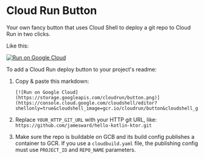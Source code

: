 # Cloud Run Button

Your own fancy button that uses Cloud Shell to deploy a git repo to Cloud Run in two clicks.

Like this:  

[![Run on Google Cloud](https://storage.googleapis.com/cloudrun/button.png)](https://console.cloud.google.com/cloudshell/editor?shellonly=true&cloudshell_image=gcr.io/cloudrun/button&cloudshell_git_repo=https://github.com/jamesward/cloud-run-button.git)

To add a Cloud Run deploy button to your project's readme:

1. Copy & paste this markdown:

    ```
    [![Run on Google Cloud](https://storage.googleapis.com/cloudrun/button.png)](https://console.cloud.google.com/cloudshell/editor?shellonly=true&cloudshell_image=gcr.io/cloudrun/button&cloudshell_git_repo=YOUR_HTTP_GIT_URL)
    ```

1. Replace `YOUR_HTTP_GIT_URL` with your HTTP git URL, like: `https://github.com/jamesward/hello-kotlin-ktor.git`

1. Make sure the repo is buildable on GCB and its build config publishes a container to GCR.  If you use a `cloudbuild.yaml` file, the publishing config must use `PROJECT_ID` and `REPO_NAME` parameters.
